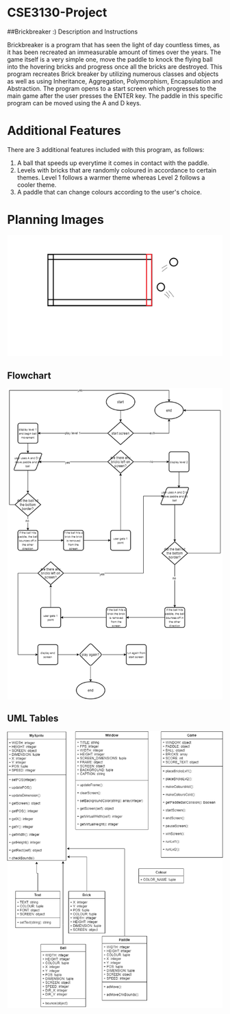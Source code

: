 # CSE3130-Project

##Brickbreaker :) Description and Instructions

Brickbreaker is a program that has seen the light of day countless times, as it has been recreated an immeasurable amount of times over the years. The game itself is a very simple one, move the paddle to knock the flying ball into the hovering bricks and progress once all the bricks are destroyed. This program recreates Brick breaker by utilizing numerous classes and objects as well as using Inheritance, Aggregation, Polymorphism, Encapsulation and Abstraction. The program opens to a start screen which progresses to the main game after the user presses the ENTER key. The paddle in this specific program can be moved using the A and D keys.

# Additional Features

There are 3 additional features included with this program, as follows:

1) A ball that speeds up everytime it comes in contact with the paddle.
2) Levels with bricks that are randomly coloured in accordance to certain themes. Level 1 follows a warmer theme whereas Level 2 follows a cooler theme.
3) A paddle that can change colours according to the user's choice.

# Planning Images

![Collisions Problem Brainstorming](Collisions%20Problem%20Brainstorming.png)

## Flowchart
![Brickbreaker Flowchart](Flowchart%20for%20Brickbreaker.png)


## UML Tables
![Brickbreaker UML Tables](UML%20Tables%20for%20Brickbreaker.png)
